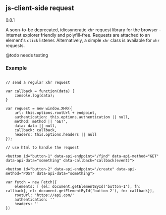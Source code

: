 ## js-client-side request

0.0.1

A soon-to-be deprecated, idiosyncratic `xhr` request library for the browser - internet explorer friendly and polyfill-free.  Requests are attached to an element's `click` listener.  Alternatively, a simple `xhr` class is available for `xhr` requests.  

@todo needs testing

### Example

```

// send a regular xhr request

var callback = function(data) {
	console.log(data);
}

var request = new window.XHR({
    url: this.options.rootUrl + endpoint,
    authentication: this.options.authentication || null,
    method: method || 'GET',
    data: data || null,
    callback: callback,
    headers: this.options.headers || null
});

// use html to handle the request

<button id="button-1" data-api-endpoint="/find" data-api-method="GET" data-api-data="something" data-callback="callback(event)">

<button id="button-2" data-api-endpoint="/create" data-api-method="POST" data-api-data="something">

var fetch = new Fetch({
	elements: [ {el: document.getElementById('button-1'), fn: callback}, el: document.getElementById('button-2'), fn: callback}],
	rootUrl: 'https://api.com/'
	authentication: '' 
	headers: ''
})


```



